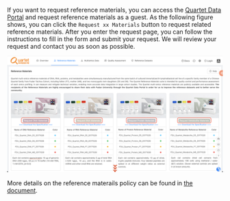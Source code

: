 If you want to request reference materials, you can access the [Quartet Data Portal](https://chinese-quartet.org/#/materials) and request reference materials as a guest. As the following figure shows, you can click the `Request xx Materials` button to request related reference materials. After you enter the request page, you can follow the instructions to fill in the form and submit your request. We will review your request and contact you as soon as possible.

![Request reference materials](../assets/images/request_reference_materials.png)

More details on the reference materails policy can be found in [the document](../policies/reference_materials_policy.md).